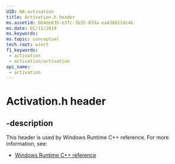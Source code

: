 ```yaml
---
UID: NA:activation
title: Activation.h header
ms.assetid: b64de635-e3fc-3b35-87da-ea438611dc4b
ms.date: 01/11/2019
ms.keywords: 
ms.topic: conceptual
tech.root: winrt
f1_keywords:
 - activation
 - activation/activation
api_name:
 - activation
---
```


# Activation.h header


## -description

This header is used by Windows Runtime C++ reference. For more information, see:

- [Windows Runtime C++ reference](../_winrt/index.md)

